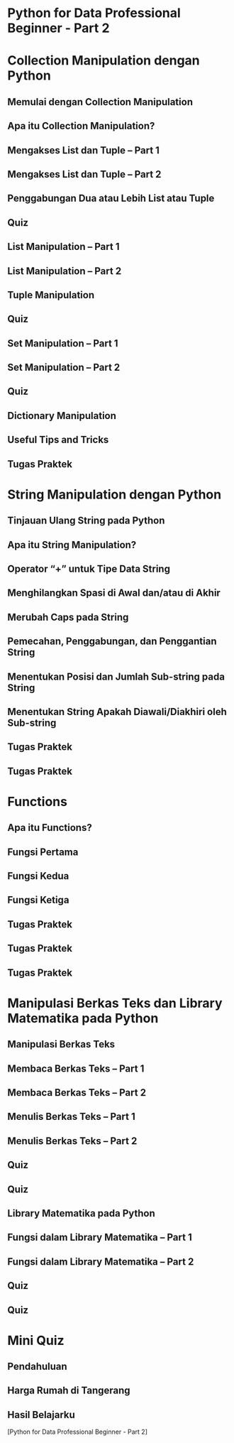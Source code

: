 Python for Data Professional Beginner - Part 2
=

# Collection Manipulation dengan Python

## Memulai dengan Collection Manipulation 
## Apa itu Collection Manipulation? 
## Mengakses List dan Tuple – Part 1 
## Mengakses List dan Tuple – Part 2 
## Penggabungan Dua atau Lebih List atau Tuple 
## Quiz 
## List Manipulation – Part 1 
## List Manipulation – Part 2 
## Tuple Manipulation 
## Quiz 
## Set Manipulation – Part 1 
## Set Manipulation – Part 2 
## Quiz 
## Dictionary Manipulation 
## Useful Tips and Tricks 
## Tugas Praktek

# String Manipulation dengan Python

## Tinjauan Ulang String pada Python 
## Apa itu String Manipulation? 
## Operator “+” untuk Tipe Data String 
## Menghilangkan Spasi di Awal dan/atau di Akhir 
## Merubah Caps pada String 
## Pemecahan, Penggabungan, dan Penggantian String 
## Menentukan Posisi dan Jumlah Sub-string pada String 
## Menentukan String Apakah Diawali/Diakhiri oleh Sub-string 
## Tugas Praktek 
## Tugas Praktek

# Functions

## Apa itu Functions? 
## Fungsi Pertama 
## Fungsi Kedua 
## Fungsi Ketiga 
## Tugas Praktek 
## Tugas Praktek 
## Tugas Praktek


# Manipulasi Berkas Teks dan Library Matematika pada Python

## Manipulasi Berkas Teks 
## Membaca Berkas Teks – Part 1 
## Membaca Berkas Teks – Part 2 
## Menulis Berkas Teks – Part 1 
## Menulis Berkas Teks – Part 2 
## Quiz 
## Quiz 
## Library Matematika pada Python 
## Fungsi dalam Library Matematika – Part 1 
## Fungsi dalam Library Matematika – Part 2 
## Quiz 
## Quiz


# Mini Quiz

## Pendahuluan 
## Harga Rumah di Tangerang 
## Hasil Belajarku
 
[Python for Data Professional Beginner - Part 2]
